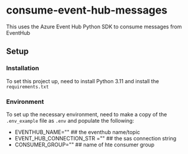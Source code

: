 # consume-event-hub-messages

This uses the Azure Event Hub Python SDK to consume messages from EventHub

## Setup

### Installation

To set this project up, need to install Python 3.11 and install the `requirements.txt`

### Environment

To set up the necessary environment, need to make a copy of the `.env_example` file as `.env` and populate the following:

* EVENTHUB_NAME="" ## the eventhub name/topic
* EVENT_HUB_CONNECTION_STR ="" ## the sas connection string
* CONSUMER_GROUP="" ## name of hte consumer group
